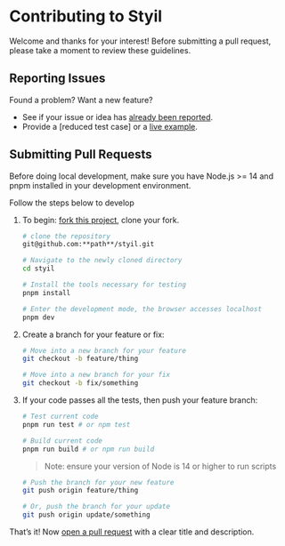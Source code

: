 # Contributing to Styil

Welcome and thanks for your interest! Before submitting a pull request, please take a moment to review these guidelines.

## Reporting Issues

Found a problem? Want a new feature?

- See if your issue or idea has [already been reported].
- Provide a [reduced test case] or a [live example].

## Submitting Pull Requests

Before doing local development, make sure you have Node.js >= 14 and pnpm installed in your development environment.

Follow the steps below to develop

1. To begin: [fork this project], clone your fork.

   ```bash
   # clone the repository
   git@github.com:**path**/styil.git

   # Navigate to the newly cloned directory
   cd styil

   # Install the tools necessary for testing
   pnpm install

   # Enter the development mode, the browser accesses localhost
   pnpm dev
   ```

2. Create a branch for your feature or fix:

   ```bash
   # Move into a new branch for your feature
   git checkout -b feature/thing
   ```

   ```bash
   # Move into a new branch for your fix
   git checkout -b fix/something
   ```

3. If your code passes all the tests, then push your feature branch:

   ```bash
   # Test current code
   pnpm run test # or npm test

   # Build current code
   pnpm run build # or npm run build
   ```

   > Note: ensure your version of Node is 14 or higher to run scripts

   ```bash
   # Push the branch for your new feature
   git push origin feature/thing
   ```

   ```bash
   # Or, push the branch for your update
   git push origin update/something
   ```

That’s it! Now [open a pull request] with a clear title and description.

[already been reported]: https://github.com/zoy-l/styil/issues
[fork this project]: https://github.com/zoy-l/styil/fork
[live example]: https://codesandbox.io/
[open a pull request]: https://help.github.com/articles/using-pull-requests/
